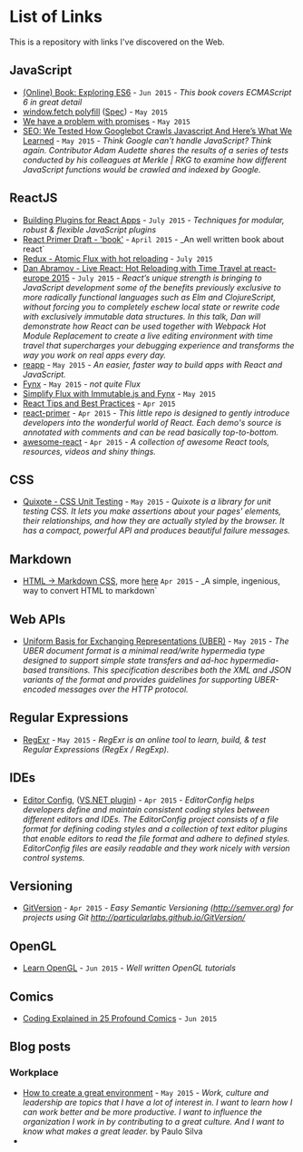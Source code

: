 # List of Links

This is a repository with links I've discovered on the Web.


## JavaScript

  * [(Online) Book: Exploring ES6](https://leanpub.com/exploring-es6/read) - `Jun 2015` - _This book covers ECMAScript 6 in great detail_
  * [window.fetch polyfill](https://github.com/github/fetch) ([Spec](https://fetch.spec.whatwg.org/)) - `May 2015`
  * [We have a problem with promises](http://pouchdb.com/2015/05/18/we-have-a-problem-with-promises.html) - `May 2015`
  * [SEO: We Tested How Googlebot Crawls Javascript And Here’s What We Learned](http://searchengineland.com/tested-googlebot-crawls-javascript-heres-learned-220157) - `May 2015` - _Think Google can't handle JavaScript? Think again. Contributor Adam Audette shares the results of a series of tests conducted by his colleagues at Merkle | RKG to examine how different JavaScript functions would be crawled and indexed by Google._

## ReactJS
 
 * [Building Plugins for React Apps](https://nylas.com/blog/react-plugins) - `July 2015` - _Techniques for modular, robust & flexible JavaScript plugins_
 * [React Primer Draft - 'book'](https://github.com/mikechau/react-primer-draft) - `April 2015` - _An well written book about react`
 * [Redux - Atomic Flux with hot reloading](https://github.com/gaearon/redux) - `July 2015` 
 * [Dan Abramov - Live React: Hot Reloading with Time Travel at react-europe 2015](https://www.youtube.com/watch?t=10&v=xsSnOQynTHs) - `July 2015` - _React’s unique strength is bringing to JavaScript development some of the benefits previously exclusive to more radically functional languages such as Elm and ClojureScript, without forcing you to completely eschew local state or rewrite code with exclusively immutable data structures. In this talk, Dan will demonstrate how React can be used together with Webpack Hot Module Replacement to create a live editing environment with time travel that supercharges your debugging experience and transforms the way you work on real apps every day._
 * [reapp](http://reapp.io/) - `May 2015` - _An easier, faster way to build apps with React and JavaScript._
 * [Fynx](http://foss-haas.github.io/fynx/) - `May 2015` - _not quite Flux_
 * [Simplify Flux with Immutable.js and Fynx](http://reapp.io/2015/03/11/Simplify-Flux-with-Immutable-js-and-Fynx/) - `May 2015`
 * [React Tips and Best Practices](http://aeflash.com/2015-02/react-tips-and-best-practices.html) - `Apr 2015`
 * [react-primer](https://github.com/BinaryMuse/react-primer) - `Apr 2015` - _This little repo is designed to gently introduce developers into the wonderful world of React. Each demo's source is annotated with comments and can be read basically top-to-bottom._
 * [awesome-react](https://github.com/enaqx/awesome-react) - `Apr 2015` - _A collection of awesome React tools, resources, videos and shiny things._ 

## CSS 

  * [Quixote - CSS Unit Testing](https://github.com/jamesshore/quixote/blob/master/README.md) - `May 2015` - _Quixote is a library for unit testing CSS. It lets you make assertions about your pages' elements, their relationships, and how they are actually styled by the browser. It has a compact, powerful API and produces beautiful failure messages._

## Markdown

  * [HTML -> Markdown CSS](https://gist.github.com/jbrooksuk/2d6989c35c77bf0c62f9), more [here](http://jsbin.com/huwosomawo)  `Apr 2015` - _A simple, ingenious, way to convert HTML to markdown`


## Web APIs

  * [Uniform Basis for Exchanging Representations (UBER)](https://rawgit.com/uber-hypermedia/specification/master/uber-hypermedia.html) - `May 2015` - _The UBER document format is a minimal read/write hypermedia type designed to support simple state transfers and ad-hoc hypermedia-based transitions. This specification describes both the XML and JSON variants of the format and provides guidelines for supporting UBER-encoded messages over the HTTP protocol._


## Regular Expressions
  
  * [RegExr](http://regexr.com/) - `May 2015` - _RegExr is an online tool to learn, build, & test Regular Expressions (RegEx / RegExp)._

## IDEs

  * [Editor Config](http://editorconfig.org/), ([VS.NET plugin](https://github.com/editorconfig/editorconfig-visualstudio#readme)) - `Apr 2015` - _EditorConfig helps developers define and maintain consistent coding styles between different editors and IDEs. The EditorConfig project consists of a file format for defining coding styles and a collection of text editor plugins that enable editors to read the file format and adhere to defined styles. EditorConfig files are easily readable and they work nicely with version control systems._

## Versioning

* [GitVersion](https://github.com/ParticularLabs/GitVersion) - `Apr 2015` - _Easy Semantic Versioning (http://semver.org) for projects using Git http://particularlabs.github.io/GitVersion/_

## OpenGL

  * [Learn OpenGL](http://learnopengl.com/#!Getting-started/OpenGL) - `Jun 2015` - _Well written OpenGL tutorials_


## Comics

 * [Coding Explained in 25 Profound Comics](https://medium.com/@FreeCodeCamp/coding-explained-in-25-profound-comics-8847ea03819c) - `Jun 2015`


## Blog posts

### Workplace

  * [How to create a great environment](https://medium.com/we-are-swat/how-to-create-a-great-environment-13ec8ea1b5c) - `May 2015` - _Work, culture and leadership are topics that I have a lot of interest in. I want to learn how I can work better and be more productive. I want to influence the organization I work in by contributing to a great culture. And I want to know what makes a great leader._ by Paulo Silva
  * 
  


